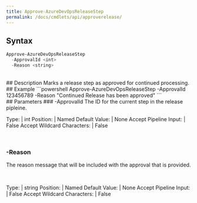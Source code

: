 ```yaml
---
title: Approve-AzureDevOpsReleaseStep
permalink: /docs/cmdlets/api/approverelease/
---
```


## Syntax
```powershell
Approve-AzureDevOpsReleaseStep
  -ApprovalId <int>
  -Reason <string>
```

<br>
## Description
Marks a release step as approved for continued processing.

<br>
## Example
```powershell
Approve-AzureDevOpsReleaseStep -ApprovalId 123456789 -Reason "Continued Release has been approved"
```

<br>
## Parameters
### -ApprovalId
The ID for the current step in the release pipleine.

Type: | int
Position: | Named
Default Value: | None
Accept Pipeline Input: | False
Accept Wildcard Characters: | False

<br>

### -Reason
The reason message that will be included with the approval that is provided.

<br>

Type: | string
Position: | Named
Default Value: | None
Accept Pipeline Input: | False
Accept Wildcard Characters: | False